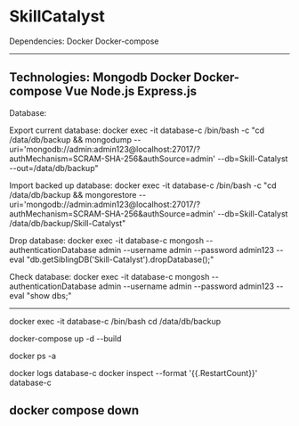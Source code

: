 # SkillCatalyst

Dependencies:
    Docker
    Docker-compose

---------------------------------

Technologies:
    Mongodb
    Docker
    Docker-compose
    Vue
    Node.js
    Express.js
---------------------------------
Database:

Export current database:
    docker exec -it database-c /bin/bash -c "cd /data/db/backup && mongodump --uri='mongodb://admin:admin123@localhost:27017/?authMechanism=SCRAM-SHA-256&authSource=admin' --db=Skill-Catalyst --out=/data/db/backup"

Import backed up database:
    docker exec -it database-c /bin/bash -c "cd /data/db/backup && mongorestore --uri='mongodb://admin:admin123@localhost:27017/?authMechanism=SCRAM-SHA-256&authSource=admin' --db=Skill-Catalyst /data/db/backup/Skill-Catalyst"

Drop database:
    docker exec -it database-c mongosh --authenticationDatabase admin --username admin --password admin123 --eval "db.getSiblingDB('Skill-Catalyst').dropDatabase();"
    
Check database:
    docker exec -it database-c mongosh --authenticationDatabase admin --username admin --password admin123 --eval "show dbs;"

---------------------------------
docker exec -it database-c /bin/bash
cd /data/db/backup

docker-compose up -d --build

docker ps -a

docker logs database-c
docker inspect --format '{{.RestartCount}}' database-c

docker compose down
---------------------------------